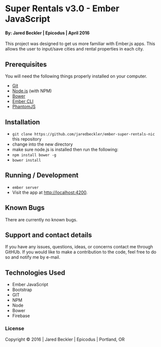 # Super Rentals v3.0 - Ember JavaScript

#### By: Jared Beckler | Epicodus | April 2016

This project was designed to get us more familiar with Ember.js apps. This allows the user to input/save cities and rental properties in each city.

## Prerequisites

You will need the following things properly installed on your computer.

* [Git](http://git-scm.com/)
* [Node.js](http://nodejs.org/) (with NPM)
* [Bower](http://bower.io/)
* [Ember CLI](http://www.ember-cli.com/)
* [PhantomJS](http://phantomjs.org/)

## Installation

* `git clone https://github.com/jaredbeckler/ember-super-rentals-nic` this repository
* change into the new directory
* make sure node.js is installed then run the following:
* `npm install bower -g`
* `bower install`

## Running / Development

* `ember server`
* Visit the app at [http://localhost:4200](http://localhost:4200).

## Known Bugs

There are currently no known bugs.

## Support and contact details

If you have any issues, questions, ideas, or concerns contact me through GitHUb. If you would like to make a contribution to the code, feel free to do so and notify me by e-mail.

## Technologies Used

* Ember JavaScript
* Bootstrap
* GIT
* NPM
* Node
* Bower
* Firebase

### License

Copyright &copy; 2016  |  Jared Beckler  |  Epicodus  |  Portland, OR
